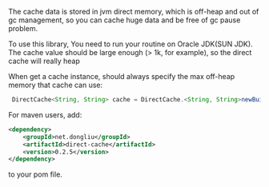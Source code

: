 The cache data is stored in jvm direct memory, which is off-heap and out of gc management, so you can cache huge data and be free of gc pause problem.

To use this library, You need to run your routine on Oracle JDK(SUN JDK). The cache value should be large enough (> 1k, for example), so the direct cache will really heap

When get a cache instance, should always specify the max off-heap memory that cache can use:
```java
 DirectCache<String, String> cache = DirectCache.<String, String>newBuilder().maxMemorySize(Size.Gb(10)).build();
```

For maven users, add:
```xml
<dependency>
    <groupId>net.dongliu</groupId>
    <artifactId>direct-cache</artifactId>
    <version>0.2.5</version>
</dependency>
```
to your pom file.
